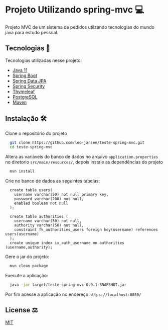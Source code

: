 # Projeto Utilizando spring-mvc :computer:

Projeto MVC de um sistema de pedidos utilzando tecnologias do mundo java para estudo pessoal.


## Tecnologias :toolbox:

Tecnologias utilizadas nesse projeto:
* [Java 11](https://www.oracle.com/br/java/technologies/javase/jdk11-archive-downloads.html)
* [Spring Boot](https://spring.io/projects/spring-boot)
* [Spring Data JPA](https://spring.io/projects/spring-data-jpa)
* [Spring Security](https://spring.io/projects/spring-security#overview)
* [Thymeleaf](https://www.thymeleaf.org/)  
* [PostgreSQL](https://www.postgresql.org/download/)
* [Maven](https://maven.apache.org/download.cgi)

## Instalação :hammer_and_wrench:

Clone o repositório do projeto 
```bash 
  git clone https://github.com/leo-jansen/teste-spring-mvc.git
  cd teste-spring-mvc
```
Altera as variáveis do banco de dados no arquivo ```application.properties``` no diretorio ``src/main/resources/``, depois instale as dependências do projeto
```bash 
  mvn install
```
Crie no banco de dados as seguintes tabelas:
```
  create table users(
    username varchar(50) not null primary key,
    password varchar(200) not null,
    enabled boolean not null
  );

  create table authorities (
    username varchar(50) not null,
    authority varchar(50) not null,
    constraint fk_authorities_users foreign key(username) references users(username)
  );
  create unique index ix_auth_username on authorities (username,authority);
```
Gere o jar do projeto:
```bash 
  mvn clean package
```
Execute a aplicação:
```bash 
  java -jar target/teste-spring-mvc-0.0.1-SNAPSHOT.jar
```
Por fim acesse a aplicação no endereço `https://localhost:8080/`


## License :balance_scale:

[MIT](https://choosealicense.com/licenses/mit/)